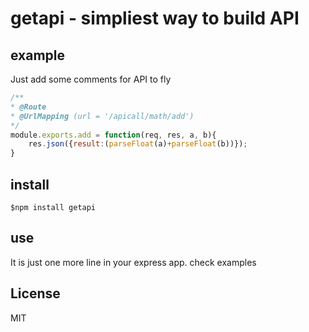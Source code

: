 # getapi - simpliest way to build API
## example
Just add some comments for API to fly

```javascript
/**
* @Route 
* @UrlMapping (url = '/apicall/math/add')
*/
module.exports.add = function(req, res, a, b){
	res.json({result:(parseFloat(a)+parseFloat(b))});
}
```

## install
```
$npm install getapi
```

## use

It is just one more line in your express app.
check examples

## License

MIT
